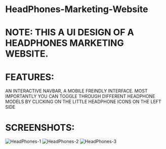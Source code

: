 # HeadPhones-Marketing-Website

# NOTE: THIS A UI DESIGN OF A HEADPHONES MARKETING WEBSITE.

# FEATURES: 
AN INTERACTIVE NAVBAR, 
A MOBILE FREINDLY INTERFACE.
MOST IMPORTANTLY YOU CAN TOGGLE THROUGH DIFFERENT HEADPHONE MODELS BY CLICKING ON THE LITTLE HEADPHONE ICONS ON THE LEFT SIDE 

# SCREENSHOTS:
![HeadPhones-1](https://github.com/Mitalicops/HeadPhones-Marketing-Website/assets/120451953/3656dce1-589b-4702-9d4b-465d72401fd5)
![HeadPhones-2](https://github.com/Mitalicops/HeadPhones-Marketing-Website/assets/120451953/9a5dee7a-8d4a-45a6-b154-bf1b6338c542)
![HeadPhones-3](https://github.com/Mitalicops/HeadPhones-Marketing-Website/assets/120451953/0cc9d8aa-2984-4484-b413-b9213891c952)
